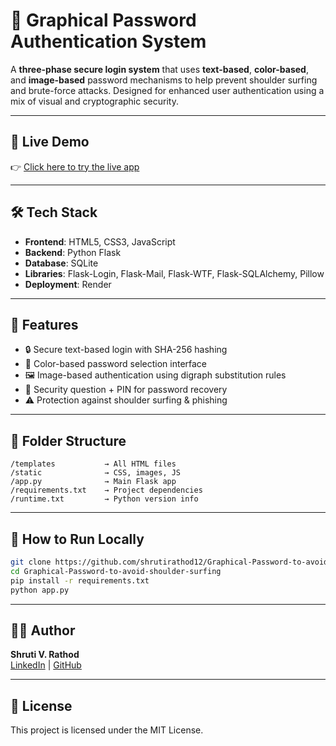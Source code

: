 # 🔐 Graphical Password Authentication System

A **three-phase secure login system** that uses **text-based**, **color-based**, and **image-based** password mechanisms to help prevent shoulder surfing and brute-force attacks. Designed for enhanced user authentication using a mix of visual and cryptographic security.

---

## 🚀 Live Demo

👉 [Click here to try the live app](https://graphical-password-to-avoid-shoulder-surfing.onrender.com)

---

## 🛠️ Tech Stack

- **Frontend**: HTML5, CSS3, JavaScript
- **Backend**: Python Flask
- **Database**: SQLite
- **Libraries**: Flask-Login, Flask-Mail, Flask-WTF, Flask-SQLAlchemy, Pillow
- **Deployment**: Render

---

## 🔑 Features

- 🔒 Secure text-based login with SHA-256 hashing
- 🎨 Color-based password selection interface
- 🖼️ Image-based authentication using digraph substitution rules
- 🔐 Security question + PIN for password recovery
- ⚠️ Protection against shoulder surfing & phishing

---

## 📁 Folder Structure

```
/templates           → All HTML files  
/static              → CSS, images, JS  
/app.py              → Main Flask app  
/requirements.txt    → Project dependencies  
/runtime.txt         → Python version info  
```

---

## 🧪 How to Run Locally

```bash
git clone https://github.com/shrutirathod12/Graphical-Password-to-avoid-shoulder-surfing
cd Graphical-Password-to-avoid-shoulder-surfing
pip install -r requirements.txt
python app.py
```

---

## 🙋‍♀️ Author

**Shruti V. Rathod**  
[LinkedIn]([https://www.linkedin.com/in/shruti-rathod/](https://www.linkedin.com/in/shruti-rathod-75775523b/)) | [GitHub](https://github.com/shrutirathod12)

---

## 📜 License

This project is licensed under the MIT License.
